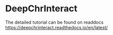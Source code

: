 # DeepChrInteract
The detailed tutorial can be found on readdocs https://deepchrinteract.readthedocs.io/en/latest/
